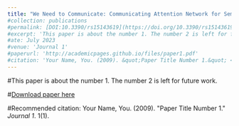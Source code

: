 ```yaml
---
title: "We Need to Communicate: Communicating Attention Network for Semantic Segmentation of High-Resolution Remote Sensing Images"
#collection: publications
#permalink: [DOI:10.3390/rs15143619](https://doi.org/10.3390/rs15143619)
#excerpt: 'This paper is about the number 1. The number 2 is left for future work.'
#ate: July 2023
#venue: 'Journal 1'
#paperurl: 'http://academicpages.github.io/files/paper1.pdf'
#citation: 'Your Name, You. (2009). &quot;Paper Title Number 1.&quot; <i>Journal 1</i>. 1(1).'
---
```

#This paper is about the number 1. The number 2 is left for future work.

#[Download paper here]([https://www.researchgate.net/publication/372561216_We_Need_to_Communicate_Communicating_Attention_Network_for_Semantic_Segmentation_of_High-Resolution_Remote_Sensing_Images])

#Recommended citation: Your Name, You. (2009). "Paper Title Number 1." <i>Journal 1</i>. 1(1).
